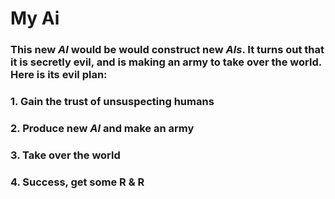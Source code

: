 # **My Ai**
### This new _AI_ would be would construct new _AIs_. It turns out that it is secretly **evil**, and is making an army to take over the world. Here is its evil plan:
### 1. Gain the trust of unsuspecting humans
### 2. Produce new _AI_ and make an army
### 3. Take over the world
### 4. Success, get some R & R